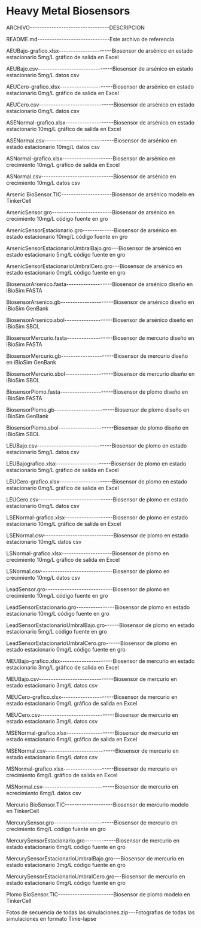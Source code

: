 # Heavy Metal Biosensors

ARCHIVO---------------------------------DESCRIPCION

README.md------------------------------Este archivo de referencia

AEUBajo-grafico.xlsx----------------------Biosensor de arsénico en estado estacionario 5mg/L gráfico de salida en Excel

AEUBajo.csv-------------------------------Biosensor de arsénico en estado estacionario 5mg/L datos csv

AEUCero-grafico.xlsx----------------------Biosensor de arsénico en estado estacionario 0mg/L gráfico de salida en Excel

AEUCero.csv-------------------------------Biosensor de arsénico en estado estacionario 0mg/L datos csv

ASENormal-grafico.xlsx--------------------Biosensor de arsénico en estado estacionario 10mg/L gráfico de salida en Excel

ASENormal.csv-----------------------------Biosensor de arsénico en estado estacionario 10mg/L datos csv

ASNormal-grafico.xlsx---------------------Biosensor de arsénico en crecimiento 10mg/L gráfico de salida en Excel

ASNormal.csv------------------------------Biosensor de arsénico en crecimiento 10mg/L datos csv

Arsenic BioSensor.TIC---------------------Biosensor de arsénico modelo en TinkerCell

ArsenicSensor.gro-------------------------Biosensor de arsénico en crecimiento 10mg/L código fuente en gro 

ArsenicSensorEstacionario.gro-------------Biosensor de arsénico en estado estacionario 10mg/L código fuente en gro 

ArsenicSensorEstacionarioUmbralBajo.gro---Biosensor de arsénico en estado estacionario 5mg/L código fuente en gro

ArsenicSensorEstacionarioUmbralCero.gro---Biosensor de arsénico en estado estacionario 0mg/L código fuente en gro

BiosensorArsenico.fasta-------------------Biosensor de arsénico diseño en iBioSim FASTA

BiosensorArsenico.gb----------------------Biosensor de arsénico diseño en iBioSim GenBank

BiosensorArsenico.sbol--------------------Biosensor de arsénico diseño en iBioSim SBOL

BiosensorMercurio.fasta-------------------Biosensor de mercurio diseño en iBioSim FASTA

BiosensorMercurio.gb----------------------Biosensor de mercurio diseño en iBioSim GenBank

BiosensorMercurio.sbol--------------------Biosensor de mercurio diseño en iBioSim SBOL

BiosensorPlomo.fasta----------------------Biosensor de plomo diseño en iBioSim FASTA

BiosensorPlomo.gb-------------------------Biosensor de plomo diseño en iBioSim GenBank

BiosensorPlomo.sbol-----------------------Biosensor de plomo diseño en iBioSim SBOL

LEUBajo.csv-------------------------------Biosensor de plomo en estado estacionario 5mg/L datos csv

LEUBajografico.xlsx-----------------------Biosensor de plomo en estado estacionario 5mg/L gráfico de salida en Excel

LEUCero-grafico.xlsx----------------------Biosensor de plomo en estado estacionario 0mg/L gráfico de salida en Excel

LEUCero.csv-------------------------------Biosensor de plomo en estado estacionario 0mg/L datos csv

LSENormal-grafico.xlsx--------------------Biosensor de plomo en estado estacionario 10mg/L gráfico de salida en Excel

LSENormal.csv-----------------------------Biosensor de plomo en estado estacionario 10mg/L datos csv

LSNormal-grafico.xlsx---------------------Biosensor de plomo en crecimiento 10mg/L gráfico de salida en Excel

LSNormal.csv------------------------------Biosensor de plomo en crecimiento 10mg/L datos csv

LeadSensor.gro----------------------------Biosensor de plomo en crecimiento 10mg/L código fuente en gro 

LeadSensorEstacionario.gro----------------Biosensor de plomo en estado estacionario 10mg/L código fuente en gro 

LeadSensorEstacionarioUmbralBajo.gro------Biosensor de plomo en estado estacionario 5mg/L código fuente en gro 

LeadSensorEstacionarioUmbralCero.gro------Biosensor de plomo en estado estacionario 0mg/L código fuente en gro 

MEUBajo-grafico.xlsx----------------------Biosensor de mercurio en estado estacionario 3mg/L gráfico de salida en Excel

MEUBajo.csv-------------------------------Biosensor de mercurio en estado estacionario 3mg/L datos csv

MEUCero-grafico.xlsx----------------------Biosensor de mercurio en estado estacionario 0mg/L gráfico de salida en Excel

MEUCero.csv-------------------------------Biosensor de mercurio en estado estacionario 3mg/L datos csv

MSENormal-grafico.xlsx--------------------Biosensor de mercurio en estado estacionario 6mg/L gráfico de salida en Excel

MSENormal.csv-----------------------------Biosensor de mercurio en estado estacionario 6mg/L datos csv

MSNormal-grafico.xlsx---------------------Biosensor de mercurio en crecimiento 6mg/L gráfico de salida en Excel

MSNormal.csv------------------------------Biosensor de mercurio en ecrecimiento 6mg/L datos csv

Mercurio BioSensor.TIC--------------------Biosensor de mercurio modelo en TinkerCell

MercurySensor.gro-------------------------Biosensor de mercurio en crecimiento 6mg/L código fuente en gro

MercurySensorEstacionario.gro-------------Biosensor de mercurio en estado estacionario 6mg/L código fuente en gro

MercurySensorEstacionarioUmbralBajo.gro---Biosensor de mercurio en estado estacionario 3mg/L código fuente en gro

MercurySensorEstacionarioUmbralCero.gro---Biosensor de mercurio en estado estacionario 0mg/L código fuente en gro

Plomo BioSensor.TIC-----------------------Biosensor de plomo modelo en TinkerCell

Fotos de secuencia de todas las simulaciones.zip---Fotografias de todas las simulaciones en formato Time-lapse
